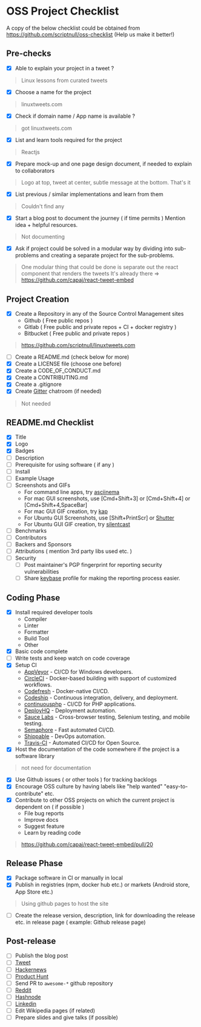 # OSS Project Checklist

A copy of the below checklist could be obtained from https://github.com/scriptnull/oss-checklist (Help us make it better!)

## Pre-checks
- [x] Able to explain your project in a tweet ?
> Linux lessons from curated tweets

- [x] Choose a name for the project
> linuxtweets.com

- [x] Check if domain name / App name is available ?
> got linuxtweets.com

- [x] List and learn tools required for the project
> Reactjs

- [x] Prepare mock-up and one page design document, if needed to explain to collaborators
> Logo at top, tweet at center, subtle message at the bottom. That's it

- [x] List previous / similar implementations and learn from them
> Couldn't find any

- [x] Start a blog post to document the journey ( if time permits ) Mention idea + helpful resources.
> Not documenting

- [x] Ask if project could be solved in a modular way by dividing into sub-problems and creating a separate project for the sub-problems.
> One modular thing that could be done is separate out the react component that renders the tweets
> It's already there => https://github.com/capaj/react-tweet-embed

## Project Creation
- [x] Create a Repository in any of the Source Control Management sites
    - Github ( Free public repos )
    - Gitlab ( Free public and private repos + CI  + docker registry )
    - Bitbucket ( Free public and private repos )
> https://github.com/scriptnull/linuxtweets.com

- [ ] Create a README.md (check below for more)
- [x] Create a LICENSE file (choose one before)
- [x] Create a CODE_OF_CONDUCT.md
- [x] Create a CONTRIBUTING.md
- [x] Create a .gitignore
- [x] Create [Gitter](https://gitter.im) chatroom (if needed)
> Not needed

## README.md Checklist
- [x] Title
- [x] Logo
- [x] Badges
- [ ] Description
- [ ] Prerequisite for using software ( if any )
- [ ] Install
- [ ] Example Usage
- [ ] Screenshots and GIFs
    - For command line apps, try [asciinema](https://asciinema.org/)
    - For mac GUI screenshots, use [Cmd+Shift+3] or [Cmd+Shift+4] or [Cmd+Shift+4,SpaceBar]
    - For mac GUI GIF creation, try [kap](https://getkap.co/)
    - For Ubuntu GUI Screenshots, use [Shift+PrintScr] or [Shutter](http://shutter-project.org/)
    - For Ubuntu GUI GIF creation, try [silentcast](https://github.com/colinkeenan/silentcast)
- [ ] Benchmarks
- [ ] Contributors
- [ ] Backers and Sponsors
- [ ] Attributions ( mention 3rd party libs used etc. )
- [ ] Security
    - [ ] Post maintainer's PGP fingerprint for reporting security vulnerabilities
    - [ ] Share [keybase](https://keybase.io/) profile for making the reporting process easier.

## Coding Phase
- [x] Install required developer tools
    - Compiler
    - Linter
    - Formatter
    - Build Tool
    - Other
- [x] Basic code complete
- [ ] Write tests and keep watch on code coverage
- [x] Setup CI
    - [AppVeyor](https://www.appveyor.com/) - CI/CD for Windows developers.
    - [CircleCI](https://circleci.com/) - Docker-based building with support of customized workflows.
    - [Codefresh](https://codefresh.io/) - Docker-native CI/CD.
    - [Codeship](https://codeship.com/) - Continuous integration, delivery, and deployment.
    - [continuousphp](https://continuousphp.com/) - CI/CD for PHP applications.
    - [DeployHQ](https://www.deployhq.com/) - Deployment automation.
    - [Sauce Labs](https://saucelabs.com/) - Cross-browser testing, Selenium testing, and mobile testing.
    - [Semaphore](https://semaphoreci.com/) - Fast automated CI/CD.
    - [Shippable](https://www.shippable.com/) - DevOps automation.
    - [Travis-CI](https://travis-ci.org/) - Automated CI/CD for Open Source.
- [x] Host the documentation of the code somewhere if the project is a software library
> not need for documentation

- [x] Use Github issues ( or other tools ) for tracking backlogs
- [x] Encourage OSS culture by having labels like "help wanted" "easy-to-contribute" etc.
- [x] Contribute to other OSS projects on which the current project is dependent on ( if possible )
    - File bug reports
    - Improve docs
    - Suggest feature
    - Learn by reading code
> https://github.com/capaj/react-tweet-embed/pull/20

## Release Phase
- [x] Package software in CI or manually in local
- [x] Publish in registries (npm, docker hub etc.) or markets (Android store, App Store etc.)
>  Using github pages to host the site

- [ ] Create the release version, description, link for downloading the release etc. in release page ( example: Github release page)

## Post-release
- [ ] Publish the blog post
- [ ] [Tweet](https://twitter.com/)
- [ ] [Hackernews](https://news.ycombinator.com/)
- [ ] [Product Hunt](http://producthunt.com/)
- [ ] Send PR to `awesome-*` github repository
- [ ] [Reddit](https://www.reddit.com)
- [ ] [Hashnode](https://hashnode.com/)
- [ ] [Linkedin](https://www.linkedin.com/)
- [ ] Edit Wikipedia pages (if related)
- [ ] Prepare slides and give talks (if possible)
